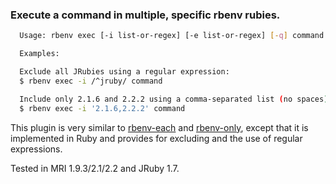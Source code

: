 ### Execute a command in multiple, specific rbenv rubies.

```bash
  Usage: rbenv exec [-i list-or-regex] [-e list-or-regex] [-q] command

  Examples:

  Exclude all JRubies using a regular expression:
  $ rbenv exec -i /^jruby/ command

  Include only 2.1.6 and 2.2.2 using a comma-separated list (no spaces):
  $ rbenv exec -i '2.1.6,2.2.2' command
```

This plugin is very similar to [rbenv-each](https://github.com/rbenv/rbenv-each) and
[rbenv-only](https://github.com/Rodreegez/rbenv-only), except that it is implemented in Ruby and provides for excluding
and the use of regular expressions.

Tested in MRI 1.9.3/2.1/2.2 and JRuby 1.7.

